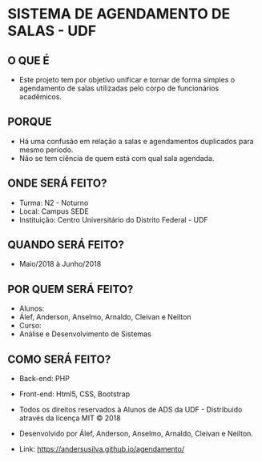 # SISTEMA DE AGENDAMENTO DE SALAS - UDF #

## O QUE É ##

* Este projeto tem por objetivo unificar e tornar de forma simples o agendamento de salas utilizadas pelo corpo de funcionários acadêmicos.

## PORQUE ##

* Há uma confusão em relação a salas e agendamentos duplicados para mesmo período.
* Não se tem ciência de quem está com qual sala agendada.

## ONDE SERÁ FEITO? ##

* Turma: N2 - Noturno
* Local: Campus SEDE
* Instituição: Centro Universitário do Distrito Federal - UDF

## QUANDO SERÁ FEITO? ##

* Maio/2018 à Junho/2018

## POR QUEM SERÁ FEITO? ##

* Alunos:  
* Álef, Anderson, Anselmo, Arnaldo, Cleivan e Neilton
* Curso:
* Análise e Desenvolvimento de Sistemas

## COMO SERÁ FEITO? ##

* Back-end: PHP
* Front-end: Html5, CSS, Bootstrap

* Todos os direitos reservados à Alunos de ADS da UDF - Distribuido através da licença MIT © 2018
* Desenvolvido por Álef, Anderson, Anselmo, Arnaldo, Cleivan e Neilton.
* Link: https://andersusilva.github.io/agendamento/
